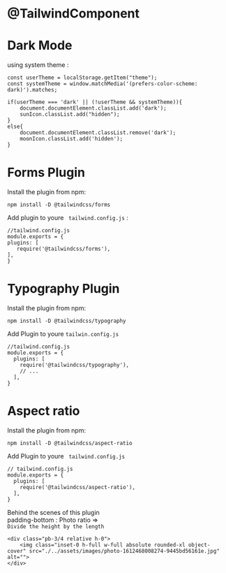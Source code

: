 # @TailwindComponent


# Dark Mode
using system theme :

```
const userTheme = localStorage.getItem("theme");
const systemTheme = window.matchMedia('(prefers-color-scheme: dark)').matches;

if(userTheme === 'dark' || (!userTheme && systemTheme)){
    document.documentElement.classList.add('dark');
    sunIcon.classList.add("hidden");
}
else{
    document.documentElement.classList.remove('dark');
    moonIcon.classList.add('hidden');
}
```
# Forms Plugin 
Install the plugin from npm:
```
npm install -D @tailwindcss/forms
```
 Add plugin to youre `` tailwind.config.js`` :
 
```
//tailwind.config.js
module.exports = {
plugins: [
   require('@tailwindcss/forms'),
],
}
```

# Typography Plugin
Install the plugin from npm:
```
npm install -D @tailwindcss/typography
```

Add Plugin to youre `` tailwin.config.js ``

```
//tailwind.config.js
module.exports = {
  plugins: [
    require('@tailwindcss/typography'),
    // ...
  ],
}
```

# Aspect ratio
Install the plugin from npm:
```
npm install -D @tailwindcss/aspect-ratio
```

Add Plugin to youre `` tailwind.config.js``

```
// tailwind.config.js
module.exports = {
  plugins: [
    require('@tailwindcss/aspect-ratio'),
  ],
}
```

Behind the scenes of this plugin<br/>
padding-bottom : Photo ratio =><br/>
``Divide the height by the length``
```
<div class="pb-3/4 relative h-0">
    <img class="inset-0 h-full w-full absolute rounded-xl object-cover" src="./../assets/images/photo-1612468008274-9445bd56161e.jpg" alt="">
</div>

```
